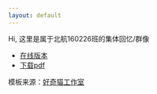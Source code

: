 ```yaml
---
layout: default
---
```


Hi, 这里是属于北航160226班的集体回忆/群像

* [在线版本](classmate)
* [下载pdf](...)

模板来源：[好奇猫工作室](https://github.com/billie66/TLCL)
